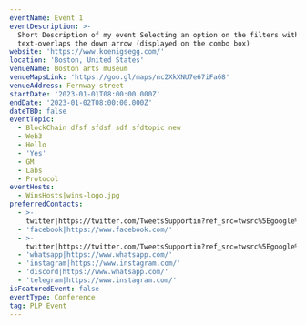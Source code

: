 ```yaml
---
eventName: Event 1
eventDescription: >-
  Short Description of my event Selecting an option on the filters with longer
  text-overlaps the down arrow (displayed on the combo box)
website: 'https://www.koenigsegg.com/'
location: 'Boston, United States'
venueName: Boston arts museum
venueMapsLink: 'https://goo.gl/maps/nc2XkXNU7e67iFa68'
venueAddress: Fernway street
startDate: '2023-01-01T08:00:00.000Z'
endDate: '2023-01-02T08:00:00.000Z'
dateTBD: false
eventTopic:
  - BlockChain dfsf sfdsf sdf sfdtopic new
  - Web3
  - Hello
  - 'Yes'
  - GM
  - Labs
  - Protocol
eventHosts:
  - WinsHosts|wins-logo.jpg
preferredContacts:
  - >-
    twitter|https://twitter.com/TweetsSupportin?ref_src=twsrc%5Egoogle%7Ctwcamp%5Eserp%7Ctwgr%5Eauthor
  - 'facebook|https://www.facebook.com/'
  - >-
    twitter|https://twitter.com/TweetsSupportin?ref_src=twsrc%5Egoogle%7Ctwcamp%5Eserp%7Ctwgr%5Eauthor
  - 'whatsapp|https://www.whatsapp.com/'
  - 'instagram|https://www.instagram.com/'
  - 'discord|https://www.whatsapp.com/'
  - 'telegram|https://www.instagram.com/'
isFeaturedEvent: false
eventType: Conference
tag: PLP Event
---
```


